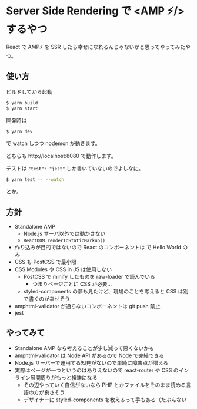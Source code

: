 # Server Side Rendering で <AMP ⚡️/> するやつ

React で AMP⚡️ を SSR したら幸せになれるんじゃないかと思ってやってみたやつ。

## 使い方

ビルドしてから起動

```bash
$ yarn build
$ yarn start
```

開発時は

```bash
$ yarn dev
```

で watch しつつ nodemon が動きます。

どちらも http://localhost:8080 で動作します。

テストは `"test": "jest"` しか書いていないのでよしなに。

```bash
$ yarn test -- --watch
```

とか。


## 方針

- Standalone AMP
  - Node.js サーバ以外では動かさない
  - `ReactDOM.renderToStaticMarkup()`
- 作り込みが目的ではないので React のコンポーネントは <App /> で Hello World のみ
- CSS も PostCSS で最小限
- CSS Modules や CSS in JS は使用しない
  - PostCSS で minify したものを raw-loader で読んでいる
    - つまりページごとに CSS が必要…
  - styled-components の夢も見たけど、現場のことを考えると CSS は別で書くのが幸せそう
- amphtml-validator が通らないコンポーネントは git push 禁止
- jest


## やってみて

- Standalone AMP なら考えることが少し減って悪くないかも
- amphtml-validator は Node API があるので Node で完結できる
- Node.js サーバーで運用する知見がないので単純に障害点が増える
- 実際はページが一つというのはありえないので react-router や CSS のインライン展開周りがもっと複雑になる
  - その辺やっていく自信がないなら PHP とかファイルをそのまま読める言語の方が良さそう
  - デザイナーに styled-components を教えるって手もある（たぶんない